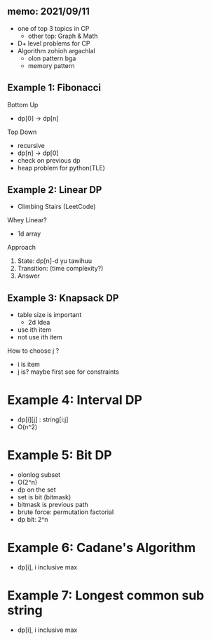 
memo: 2021/09/11
---

- one of top 3 topics in CP
  - other top: Graph & Math
- D+ level problems for CP
- Algorithm zohioh argachlal
  - olon pattern bga
  - memory pattern

## Example 1: Fibonacci

Bottom Up
- dp[0] -> dp[n]

Top Down
- recursive
- dp[n] -> dp[0]
- check on previous dp
- heap problem for python(TLE)

## Example 2: Linear DP

- Climbing Stairs (LeetCode)

Whey Linear?
- 1d array

Approach
1. State: dp[n]-d yu tawihuu
2. Transition: (time complexity?)
3. Answer

## Example 3: Knapsack DP

- table size is important
  - 2d
Idea
- use ith item
- not use ith item

How to choose j ?
- i is item
- j is? maybe first see for constraints

# Example 4: Interval DP

- dp[i][j] : string[i:j]
- O(n^2)

# Example 5: Bit DP

- olonlog subset
- O(2^n)
- dp on the set
- set is bit (bitmask)
- bitmask is previous path
- brute force: permutation factorial
- dp bit: 2^n

# Example 6: Cadane's Algorithm

- dp[i], i inclusive max


# Example 7: Longest common sub string

- dp[i], i inclusive max
